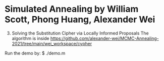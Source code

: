 # Simulated Annealing by William Scott, Phong Huang, Alexander Wei


3. Solving the Substitution Cipher via Locally Informed Proposals
The algorithm is inside
https://github.com/alexander-wei/MCMC-Annealing-2021/tree/main/wei_workspace/cypher

Run the demo by: $ ./demo.m
